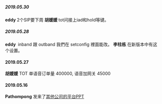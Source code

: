 

##### 2019.05.30
**eddy**  2个SIP要下周
**胡媛媛** tot问接上iad和hold等键。
##### 2019.05.28
**eddy**  inband 跟 outband 我們在 setconfig 裡面能改。
**李柱栋**  在新版本中有这个设置。
#### 2019.05.27
**胡媛媛**  TOT 单语音订单量 400000, 语音加网关 45000
#### 2019.05.16
**Pathompong** 发来了[其他公司的平台PPT](http://192.168.1.93:8000/yealing.pptx)  
